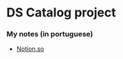 # DS Catalog project

### My notes (in portuguese)
- [Notion.so](https://www.notion.so/analudias/Bootcamp-DevSuperior-d58815e72ac8431ea4ffcdebc32ebbea)
